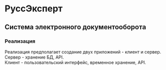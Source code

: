 # РуссЭксперт
## Система электронного документооборота

### Реализация
Реализация предполагает создание двух приложений - клиент и сервер. <br/> Сервер - хранение БД, API. <br/> Клиент - пользовательский интерфейс, временное хранение, API.
